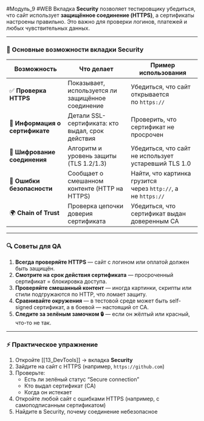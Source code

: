 #Модуль_9 #WEB
Вкладка **Security** позволяет тестировщику убедиться, что сайт использует **защищённое соединение (HTTPS)**, а сертификаты настроены правильно. Это важно для проверки логинов, платежей и любых чувствительных данных.

---

### 🔹 Основные возможности вкладки Security

|Возможность|Что делает|Пример использования|
|---|---|---|
|✅ **Проверка HTTPS**|Показывает, используется ли защищённое соединение|Убедиться, что сайт открывается по `https://`|
|📜 **Информация о сертификате**|Детали SSL-сертификата: кто выдал, срок действия|Проверить, что сертификат не просрочен|
|🔗 **Шифрование соединения**|Алгоритм и уровень защиты (TLS 1.2/1.3)|Убедиться, что сайт не использует устаревший TLS 1.0|
|🚨 **Ошибки безопасности**|Сообщает о смешанном контенте (HTTP на HTTPS)|Найти, что картинка грузится через `http://`, а не `https://`|
|🌍 **Chain of Trust**|Проверка цепочки доверия сертификата|Убедиться, что сертификат выдан доверенным CA|

---

### 🔍 Советы для QA

1. **Всегда проверяйте HTTPS** — сайт с логином или оплатой должен быть защищён.
2. **Смотрите на срок действия сертификата** — просроченный сертификат = блокировка доступа.
3. **Проверяйте смешанный контент** — иногда картинки, скрипты или стили подгружаются по HTTP, что ломает защиту.
4. **Сравнивайте окружения** — в тестовой среде может быть self-signed сертификат, а в боевой — настоящий от CA.
5. **Следите за зелёным замочком 🔒** — если он жёлтый или красный, что-то не так.

---

### ⚡ Практическое упражнение

1. Откройте [[13_DevTools]] → вкладка **Security**
2. Зайдите на сайт с HTTPS (например, `https://github.com`)
3. Проверьте:
    - Есть ли зелёный статус “Secure connection”
    - Кто выдал сертификат (CA)
    - Когда он истекает
4. Откройте любой сайт с ошибками HTTPS (например, с самоподписанным сертификатом)
5. Найдите в Security, почему соединение небезопасное